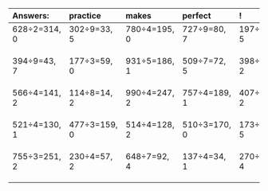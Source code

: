 | Answers: | practice | makes | perfect | ! |
| :--- | :--- | :--- | :--- | :--- |
| 628÷2=314, 0 | 302÷9=33, 5 | 780÷4=195, 0 | 727÷9=80, 7 | 197÷6=32, 5 | 
|   |   |   |   |   | 
|   |   |   |   |   | 
|   |   |   |   |   | 
| 394÷9=43, 7 | 177÷3=59, 0 | 931÷5=186, 1 | 509÷7=72, 5 | 398÷3=132, 2 | 
|   |   |   |   |   | 
|   |   |   |   |   | 
|   |   |   |   |   | 
| 566÷4=141, 2 | 114÷8=14, 2 | 990÷4=247, 2 | 757÷4=189, 1 | 407÷3=135, 2 | 
|   |   |   |   |   | 
|   |   |   |   |   | 
|   |   |   |   |   | 
| 521÷4=130, 1 | 477÷3=159, 0 | 514÷4=128, 2 | 510÷3=170, 0 | 173÷6=28, 5 | 
|   |   |   |   |   | 
|   |   |   |   |   | 
|   |   |   |   |   | 
| 755÷3=251, 2 | 230÷4=57, 2 | 648÷7=92, 4 | 137÷4=34, 1 | 270÷7=38, 4 | 
|   |   |   |   |   | 
|   |   |   |   |   | 
|   |   |   |   |   | 
